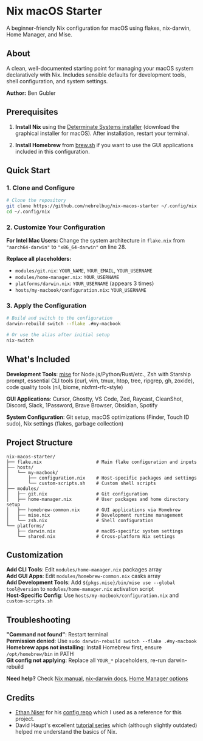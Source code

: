 # Nix macOS Starter

A beginner-friendly Nix configuration for macOS using flakes, nix-darwin, Home Manager, and Mise.

## About

A clean, well-documented starting point for managing your macOS system declaratively with Nix. Includes sensible defaults for development tools, shell configuration, and system settings.

**Author:** Ben Gubler

## Prerequisites

1. **Install Nix** using the [Determinate Systems installer](https://docs.determinate.systems/#products) (download the graphical installer for macOS). After installation, restart your terminal.

2. **Install Homebrew** from [brew.sh](https://brew.sh) if you want to use the GUI applications included in this configuration.

## Quick Start

### 1. Clone and Configure

```bash
# Clone the repository
git clone https://github.com/nebrelbug/nix-macos-starter ~/.config/nix
cd ~/.config/nix
```

### 2. Customize Your Configuration

**For Intel Mac Users:** Change the system architecture in `flake.nix` from `"aarch64-darwin"` to `"x86_64-darwin"` on line 28.

**Replace all placeholders:**

- `modules/git.nix`: `YOUR_NAME`, `YOUR_EMAIL`, `YOUR_USERNAME`
- `modules/home-manager.nix`: `YOUR_USERNAME`
- `platforms/darwin.nix`: `YOUR_USERNAME` (appears 3 times)
- `hosts/my-macbook/configuration.nix`: `YOUR_USERNAME`

### 3. Apply the Configuration

```bash
# Build and switch to the configuration
darwin-rebuild switch --flake .#my-macbook

# Or use the alias after initial setup
nix-switch
```

## What's Included

**Development Tools**: [mise](https://mise.jdx.dev/) for Node.js/Python/Rust/etc., Zsh with Starship prompt, essential CLI tools (curl, vim, tmux, htop, tree, ripgrep, gh, zoxide), code quality tools (nil, biome, nixfmt-rfc-style)

**GUI Applications**: Cursor, Ghostty, VS Code, Zed, Raycast, CleanShot, Discord, Slack, 1Password, Brave Browser, Obsidian, Spotify

**System Configuration**: Git setup, macOS optimizations (Finder, Touch ID sudo), Nix settings (flakes, garbage collection)

## Project Structure

```
nix-macos-starter/
├── flake.nix                    # Main flake configuration and inputs
├── hosts/
│   └── my-macbook/
│       ├── configuration.nix    # Host-specific packages and settings
│       └── custom-scripts.sh    # Custom shell scripts
├── modules/
│   ├── git.nix                  # Git configuration
│   ├── home-manager.nix         # User packages and home directory setup
│   ├── homebrew-common.nix      # GUI applications via Homebrew
│   ├── mise.nix                 # Development runtime management
│   └── zsh.nix                  # Shell configuration
└── platforms/
    ├── darwin.nix               # macOS-specific system settings
    └── shared.nix               # Cross-platform Nix settings
```

## Customization

**Add CLI Tools**: Edit `modules/home-manager.nix` packages array  
**Add GUI Apps**: Edit `modules/homebrew-common.nix` casks array  
**Add Development Tools**: Add `${pkgs.mise}/bin/mise use --global tool@version` to `modules/home-manager.nix` activation script  
**Host-Specific Config**: Use `hosts/my-macbook/configuration.nix` and `custom-scripts.sh`

## Troubleshooting

**"Command not found"**: Restart terminal  
**Permission denied**: Use `sudo darwin-rebuild switch --flake .#my-macbook`  
**Homebrew apps not installing**: Install Homebrew first, ensure `/opt/homebrew/bin` in PATH  
**Git config not applying**: Replace all `YOUR_*` placeholders, re-run darwin-rebuild

**Need help?** Check [Nix manual](https://nixos.org/manual/nix/stable/), [nix-darwin docs](https://github.com/LnL7/nix-darwin), [Home Manager options](https://nix-community.github.io/home-manager/options.html)

## Credits

- [Ethan Niser](https://github.com/ethanniser) for his [config repo](https://github.com/ethanniser/config) which I used as a reference for this project.
- David Haupt's excellent [tutorial series](https://davi.sh/blog/2024/01/nix-darwin/) which (although slightly outdated) helped me understand the basics of Nix.
